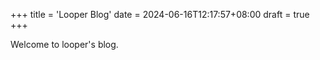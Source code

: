 +++
title = 'Looper Blog'
date = 2024-06-16T12:17:57+08:00
draft = true
+++

Welcome to looper's blog.

